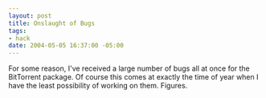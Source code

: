```yaml
--- 
layout: post
title: Onslaught of Bugs
tags: 
- hack
date: 2004-05-05 16:37:00 -05:00
---
```

For some reason, I've received a large number of bugs all at once for the BitTorrent package.  Of course this comes at exactly the time of year when I have the least possibility of working on them.  Figures.
